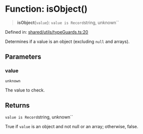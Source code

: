 # Function: isObject()

> **isObject**(`value`): `value is Record`string, unknown``

Defined in: [shared/utils/typeGuards.ts:20](https://github.com/Nick2bad4u/Uptime-Watcher/blob/main/shared/utils/typeGuards.ts#L20)

Determines if a value is an object (excluding `null` and arrays).

## Parameters

### value

`unknown`

The value to check.

## Returns

`value is Record`string, unknown``

True if `value` is an object and not null or an array; otherwise,
  false.
